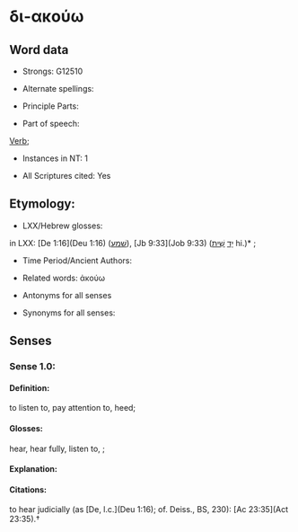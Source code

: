 # δι-ακούω 

<!-- Status: S2=NeedsFinalCheck -->
<!-- Lexica used for edits:   -->

## Word data

* Strongs: G12510

* Alternate spellings:



* Principle Parts: 


* Part of speech: 

[Verb](http://ugg.readthedocs.io/en/latest/verb.html); 

* Instances in NT: 1

* All Scriptures cited: Yes

## Etymology: 


* LXX/Hebrew glosses: 

in LXX: [De 1:16](Deu 1:16) ([שׁמע](//en-uhl/H8085)), [Jb 9:33](Job 9:33) ([יָד](//en-uhl/H3027) [שִׁית](//en-uhl/H7896) hi.)* ; 

* Time Period/Ancient Authors: 


* Related words: ἀκούω

* Antonyms for all senses

* Synonyms for all senses: 


## Senses 


### Sense  1.0: 

#### Definition: 
to listen to, pay attention to, heed;

#### Glosses: 

hear, hear fully, listen to, ; 

#### Explanation: 

 

#### Citations: 

to hear judicially (as [De, l.c.](Deu 1:16); of. Deiss., BS, 230): [Ac 23:35](Act 23:35).†
